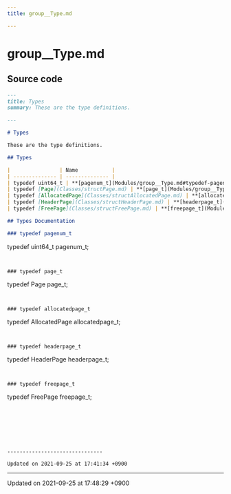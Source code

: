 ```yaml
---
title: group__Type.md

---
```


# group__Type.md






## Source code

```markdown
---
title: Types
summary: These are the type definitions. 

---

# Types

These are the type definitions. 

## Types

|                | Name           |
| -------------- | -------------- |
| typedef uint64_t | **[pagenum_t](Modules/group__Type.md#typedef-pagenum-t)**  |
| typedef [Page](Classes/structPage.md) | **[page_t](Modules/group__Type.md#typedef-page-t)**  |
| typedef [AllocatedPage](Classes/structAllocatedPage.md) | **[allocatedpage_t](Modules/group__Type.md#typedef-allocatedpage-t)**  |
| typedef [HeaderPage](Classes/structHeaderPage.md) | **[headerpage_t](Modules/group__Type.md#typedef-headerpage-t)**  |
| typedef [FreePage](Classes/structFreePage.md) | **[freepage_t](Modules/group__Type.md#typedef-freepage-t)**  |

## Types Documentation

### typedef pagenum_t

```
typedef uint64_t pagenum_t;
```


### typedef page_t

```
typedef Page page_t;
```


### typedef allocatedpage_t

```
typedef AllocatedPage allocatedpage_t;
```


### typedef headerpage_t

```
typedef HeaderPage headerpage_t;
```


### typedef freepage_t

```
typedef FreePage freepage_t;
```







-------------------------------

Updated on 2021-09-25 at 17:41:34 +0900
```


-------------------------------

Updated on 2021-09-25 at 17:48:29 +0900
